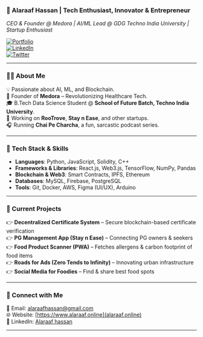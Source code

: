 ### **🚀 Alaraaf Hassan | Tech Enthusiast, Innovator & Entrepreneur**  
*CEO & Founder @ Medora | AI/ML Lead @ GDG Techno India University | Startup Enthusiast*  

[![Portfolio](https://img.shields.io/badge/Portfolio-Visit-blue?style=flat-square&logo=google-chrome)](https://www.alaraaf.online)  
[![LinkedIn](https://img.shields.io/badge/LinkedIn-Connect-blue?style=flat-square&logo=linkedin)](https://www.linkedin.com/in/alaraafhassan)  
[![Twitter](https://img.shields.io/badge/Twitter-Follow-blue?style=flat-square&logo=twitter)](https://www.x.com/AlaraafHassan00)  

---  

### **👨‍💻 About Me**  
💡 Passionate about AI, ML, and Blockchain.  
🚀 Founder of **Medora** – Revolutionizing Healthcare Tech.  
🎓 B.Tech Data Science Student @ **School of Future Batch, Techno India University**.  
🎈 Working on **RooTrove**, **Stay n Ease**, and other startups.  
🎧 Running **Chai Pe Charcha**, a fun, sarcastic podcast series.  

---  

### **🔧 Tech Stack & Skills**  
- **Languages**: Python, JavaScript, Solidity, C++  
- **Frameworks & Libraries**: React.js, Web3.js, TensorFlow, NumPy, Pandas  
- **Blockchain & Web3**: Smart Contracts, IPFS, Ethereum  
- **Databases**: MySQL, Firebase, PostgreSQL  
- **Tools**: Git, Docker, AWS, Figma (UI/UX), Arduino  

---  

### **📌 Current Projects**  
👉 **Decentralized Certificate System** – Secure blockchain-based certificate verification  
👉 **PG Management App (Stay n Ease)** – Connecting PG owners & seekers  
👉 **Food Product Scanner (PWA)** – Fetches allergens & carbon footprint of food items  
👉 **Roads for Ads (Zero Tends to Infinity)** – Innovating urban infrastructure  
👉 **Social Media for Foodies** – Find & share best food spots  

---  

### **📧 Connect with Me**  
💌 Email: [alaraafhassan@gmail.com](mailto:alaraafhassan@gmail.com)  
🌐 Website: [https://www.alaraaf.online](alaraaf.online)  
💼 LinkedIn: [Alaraaf hassan](https://www.linkedin.com/in/alaraafhassan)  

---

